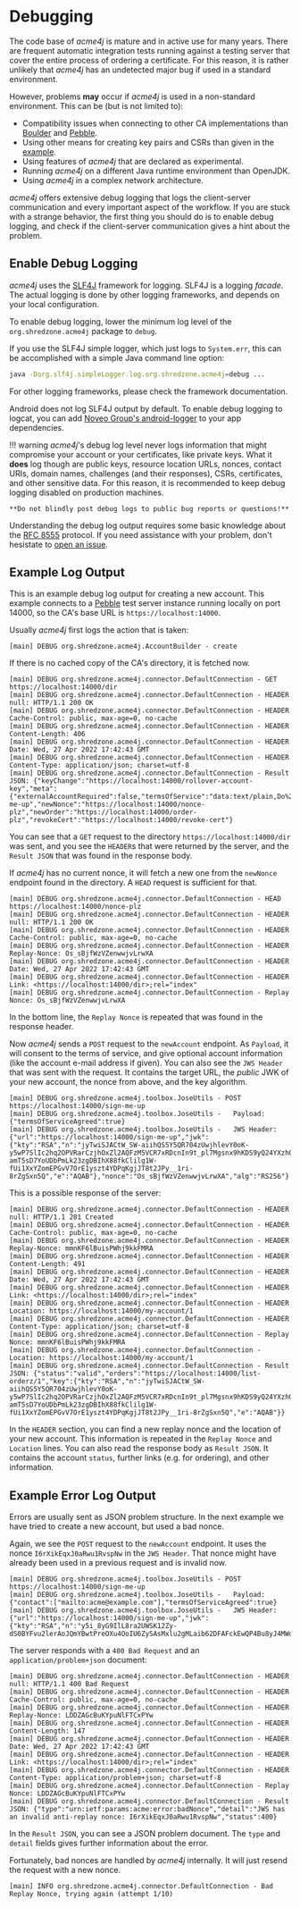 # Debugging

The code base of _acme4j_ is mature and in active use for many years. There are frequent automatic integration tests running against a testing server that cover the entire process of ordering a certificate. For this reason, it is rather unlikely that _acme4j_ has an undetected major bug if used in a standard environment.

However, problems **may** occur if _acme4j_ is used in a non-standard environment. This can be (but is not limited to):

- Compatibility issues when connecting to other CA implementations than [Boulder](https://github.com/letsencrypt/boulder) and [Pebble](https://github.com/letsencrypt/pebble).
- Using other means for creating key pairs and CSRs than given in the [example](example.md).
- Using features of _acme4j_ that are declared as experimental.
- Running _acme4j_ on a different Java runtime environment than OpenJDK.
- Using _acme4j_ in a complex network architecture.

_acme4j_ offers extensive debug logging that logs the client-server communication and every important aspect of the workflow. If you are stuck with a strange behavior, the first thing you should do is to enable debug logging, and check if the client-server communication gives a hint about the problem.

## Enable Debug Logging

_acme4j_ uses the [SLF4J](https://www.slf4j.org/) framework for logging. SLF4J is a logging _facade_. The actual logging is done by other logging frameworks, and depends on your local configuration.

To enable debug logging, lower the minimum log level of the `org.shredzone.acme4j` package to `debug`.

If you use the SLF4J simple logger, which just logs to `System.err`, this can be accomplished with a simple Java command line option:

```sh
java -Dorg.slf4j.simpleLogger.log.org.shredzone.acme4j=debug ...
```

For other logging frameworks, please check the framework documentation.

Android does not log SLF4J output by default. To enable debug logging to logcat, you can add [Noveo Group's android-logger](https://noveogroup.github.io/android-logger/) to your app dependencies.

!!! warning
    _acme4j_'s debug log level never logs information that might compromise your account or your certificates, like private keys. What it **does** log though are public keys, resource location URLs, nonces, contact URIs, domain names, challenges (and their responses), CSRs, certificates, and other sensitive data. For this reason, it is recommended to keep debug logging disabled on production machines.
    
    **Do not blindly post debug logs to public bug reports or questions!**

Understanding the debug log output requires some basic knowledge about the [RFC 8555](https://tools.ietf.org/html/rfc8555) protocol. If you need assistance with your problem, don't hesistate to [open an issue](https://github.com/shred/acme4j/issues).

## Example Log Output

This is an example debug log output for creating a new account. This example connects to a [Pebble](https://github.com/letsencrypt/pebble) test server instance running locally on port 14000, so the CA's base URL is `https://localhost:14000`.

Usually _acme4j_ first logs the action that is taken:

```log
[main] DEBUG org.shredzone.acme4j.AccountBuilder - create
```

If there is no cached copy of the CA's directory, it is fetched now.

```log
[main] DEBUG org.shredzone.acme4j.connector.DefaultConnection - GET https://localhost:14000/dir
[main] DEBUG org.shredzone.acme4j.connector.DefaultConnection - HEADER null: HTTP/1.1 200 OK
[main] DEBUG org.shredzone.acme4j.connector.DefaultConnection - HEADER Cache-Control: public, max-age=0, no-cache
[main] DEBUG org.shredzone.acme4j.connector.DefaultConnection - HEADER Content-Length: 406
[main] DEBUG org.shredzone.acme4j.connector.DefaultConnection - HEADER Date: Wed, 27 Apr 2022 17:42:43 GMT
[main] DEBUG org.shredzone.acme4j.connector.DefaultConnection - HEADER Content-Type: application/json; charset=utf-8
[main] DEBUG org.shredzone.acme4j.connector.DefaultConnection - Result JSON: {"keyChange":"https://localhost:14000/rollover-account-key","meta":{"externalAccountRequired":false,"termsOfService":"data:text/plain,Do%20what%20thou%20wilt"},"newAccount":"https://localhost:14000/sign-me-up","newNonce":"https://localhost:14000/nonce-plz","newOrder":"https://localhost:14000/order-plz","revokeCert":"https://localhost:14000/revoke-cert"}
```

You can see that a `GET` request to the directory `https://localhost:14000/dir` was sent, and you see the `HEADER`s that were returned by the server, and the `Result JSON` that was found in the response body.

If _acme4j_ has no current nonce, it will fetch a new one from the `newNonce` endpoint found in the directory. A `HEAD` request is sufficient for that.

```log
[main] DEBUG org.shredzone.acme4j.connector.DefaultConnection - HEAD https://localhost:14000/nonce-plz
[main] DEBUG org.shredzone.acme4j.connector.DefaultConnection - HEADER null: HTTP/1.1 200 OK
[main] DEBUG org.shredzone.acme4j.connector.DefaultConnection - HEADER Cache-Control: public, max-age=0, no-cache
[main] DEBUG org.shredzone.acme4j.connector.DefaultConnection - HEADER Replay-Nonce: Os_sBjfWzVZenwwjvLrwXA
[main] DEBUG org.shredzone.acme4j.connector.DefaultConnection - HEADER Date: Wed, 27 Apr 2022 17:42:43 GMT
[main] DEBUG org.shredzone.acme4j.connector.DefaultConnection - HEADER Link: <https://localhost:14000/dir>;rel="index"
[main] DEBUG org.shredzone.acme4j.connector.DefaultConnection - Replay Nonce: Os_sBjfWzVZenwwjvLrwXA
```

In the bottom line, the `Replay Nonce` is repeated that was found in the response header.

Now _acme4j_ sends a `POST` request to the `newAccount` endpoint. As `Payload`, it will consent to the terms of service, and give optional account information (like the account e-mail address if given). You can also see the `JWS Header` that was sent with the request. It contains the target URL, the *public* JWK of your new account, the nonce from above, and the key algorithm.

```log
[main] DEBUG org.shredzone.acme4j.toolbox.JoseUtils - POST https://localhost:14000/sign-me-up
[main] DEBUG org.shredzone.acme4j.toolbox.JoseUtils -   Payload: {"termsOfServiceAgreed":true}
[main] DEBUG org.shredzone.acme4j.toolbox.JoseUtils -   JWS Header: {"url":"https://localhost:14000/sign-me-up","jwk":{"kty":"RSA","n":"jyTwiSJACtW_SW-aiihQS5Y5QR704zUwjhlevY0oK-y5wP7SlIc2hq2OPVRarCzjhOxZl2AQFzM5VCR7xRDcnIn9t_pl7Mgsnx9hKDS9yQ24YXzhQ4cMEVVuqwcHvXqPdWDSoCZ1ccMqiiPyBSNGQTXMPY5PBxMOR47XwOb4eNMOPqnzVio3MEtL2wphtEonP3MY6pxJJzzel04wSCRZ4n06reqwER3KwRFPnRpRxAgmSEot5IBLIT3jj-amT5sD7YoUDbPmLk23zgDBIhX88fkClilg1W-fUi1XxYZomEPGvV7OrE1yszt4YDPqKgjJT8t2JPy__1ri-8rZgSxn5Q","e":"AQAB"},"nonce":"Os_sBjfWzVZenwwjvLrwXA","alg":"RS256"}
```

This is a possible response of the server:

```log
[main] DEBUG org.shredzone.acme4j.connector.DefaultConnection - HEADER null: HTTP/1.1 201 Created
[main] DEBUG org.shredzone.acme4j.connector.DefaultConnection - HEADER Cache-Control: public, max-age=0, no-cache
[main] DEBUG org.shredzone.acme4j.connector.DefaultConnection - HEADER Replay-Nonce: mmnKF6lBuisPWhj9kkFMRA
[main] DEBUG org.shredzone.acme4j.connector.DefaultConnection - HEADER Content-Length: 491
[main] DEBUG org.shredzone.acme4j.connector.DefaultConnection - HEADER Date: Wed, 27 Apr 2022 17:42:43 GMT
[main] DEBUG org.shredzone.acme4j.connector.DefaultConnection - HEADER Link: <https://localhost:14000/dir>;rel="index"
[main] DEBUG org.shredzone.acme4j.connector.DefaultConnection - HEADER Location: https://localhost:14000/my-account/1
[main] DEBUG org.shredzone.acme4j.connector.DefaultConnection - HEADER Content-Type: application/json; charset=utf-8
[main] DEBUG org.shredzone.acme4j.connector.DefaultConnection - Replay Nonce: mmnKF6lBuisPWhj9kkFMRA
[main] DEBUG org.shredzone.acme4j.connector.DefaultConnection - Location: https://localhost:14000/my-account/1
[main] DEBUG org.shredzone.acme4j.connector.DefaultConnection - Result JSON: {"status":"valid","orders":"https://localhost:14000/list-orderz/1","key":{"kty":"RSA","n":"jyTwiSJACtW_SW-aiihQS5Y5QR704zUwjhlevY0oK-y5wP7SlIc2hq2OPVRarCzjhOxZl2AQFzM5VCR7xRDcnIn9t_pl7Mgsnx9hKDS9yQ24YXzhQ4cMEVVuqwcHvXqPdWDSoCZ1ccMqiiPyBSNGQTXMPY5PBxMOR47XwOb4eNMOPqnzVio3MEtL2wphtEonP3MY6pxJJzzel04wSCRZ4n06reqwER3KwRFPnRpRxAgmSEot5IBLIT3jj-amT5sD7YoUDbPmLk23zgDBIhX88fkClilg1W-fUi1XxYZomEPGvV7OrE1yszt4YDPqKgjJT8t2JPy__1ri-8rZgSxn5Q","e":"AQAB"}}
```

In the `HEADER` section, you can find a new replay nonce and the location of your new account. This information is repeated in the `Replay Nonce` and `Location` lines. You can also read the response body as `Result JSON`. It contains the account `status`, further links (e.g. for ordering), and other information.

## Example Error Log Output

Errors are usually sent as JSON problem structure. In the next example we have tried to create a new account, but used a bad nonce.

Again, we see the `POST` request to the `newAccount` endpoint. It uses the nonce `I6rXikEqxJ0aRwu1RvspNw` in the `JWS Header`. That nonce might have already been used in a previous request and is invalid now.

```log
[main] DEBUG org.shredzone.acme4j.toolbox.JoseUtils - POST https://localhost:14000/sign-me-up
[main] DEBUG org.shredzone.acme4j.toolbox.JoseUtils -   Payload: {"contact":["mailto:acme@example.com"],"termsOfServiceAgreed":true}
[main] DEBUG org.shredzone.acme4j.toolbox.JoseUtils -   JWS Header: {"url":"https://localhost:14000/sign-me-up","jwk":{"kty":"RSA","n":"y5i_8yG9IlL8ra2UWSK12Zy-dS0BYFvu2lerAoJQmYBwtPreOXu4OoIU6ZySAsMxlu2gMLaib62DFAFckEwQP4Bu8yJ4MWdSsiPu6pEs0SAvC61e3lYyDPbSG7FMykhWg5pjbK_NJ4Ysk64DrSA4kc0vxo54YKgxZfzObr4CHBZDaJmkTVtRndI7a8mNFO9pDlfHyb3UyZZPsg3kAUbnI9n3pZatdlGrv6eonbNAREjLvplGEI0_8B08S5fDcm6MqNarxNQIXlEhGDNoYLMGi5tM6CzsfXosHz42Umcym0EXvT1VjfoZMacSDsXleSRwjgewz486LDMErZSc0aUPSQ","e":"AQAB"},"nonce":"I6rXikEqxJ0aRwu1RvspNw","alg":"RS256"}
```

The server responds with a `400 Bad Request` and an `application/problem+json` document:

```log
[main] DEBUG org.shredzone.acme4j.connector.DefaultConnection - HEADER null: HTTP/1.1 400 Bad Request
[main] DEBUG org.shredzone.acme4j.connector.DefaultConnection - HEADER Cache-Control: public, max-age=0, no-cache
[main] DEBUG org.shredzone.acme4j.connector.DefaultConnection - HEADER Replay-Nonce: LDDZAGcBuKYpuNlFTCxPYw
[main] DEBUG org.shredzone.acme4j.connector.DefaultConnection - HEADER Content-Length: 147
[main] DEBUG org.shredzone.acme4j.connector.DefaultConnection - HEADER Date: Wed, 27 Apr 2022 17:42:43 GMT
[main] DEBUG org.shredzone.acme4j.connector.DefaultConnection - HEADER Link: <https://localhost:14000/dir>;rel="index"
[main] DEBUG org.shredzone.acme4j.connector.DefaultConnection - HEADER Content-Type: application/problem+json; charset=utf-8
[main] DEBUG org.shredzone.acme4j.connector.DefaultConnection - Replay Nonce: LDDZAGcBuKYpuNlFTCxPYw
[main] DEBUG org.shredzone.acme4j.connector.DefaultConnection - Result JSON: {"type":"urn:ietf:params:acme:error:badNonce","detail":"JWS has an invalid anti-replay nonce: I6rXikEqxJ0aRwu1RvspNw","status":400}
```

In the `Result JSON`, you can see a JSON problem document. The `type` and `detail` fields gives further information about the error.

Fortunately, bad nonces are handled by _acme4j_ internally. It will just resend the request with a new nonce.

```log
[main] INFO org.shredzone.acme4j.connector.DefaultConnection - Bad Replay Nonce, trying again (attempt 1/10)
```
